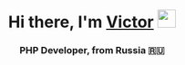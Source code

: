 <h1 align="center">Hi there, I'm <a href="https://t.me/nbspbp" target="_blank">Victor</a> 
<img src="https://github.com/blackcater/blackcater/raw/main/images/Hi.gif" height="32"/></h1>
<h3 align="center">PHP Developer, from Russia 🇷🇺</h3>
